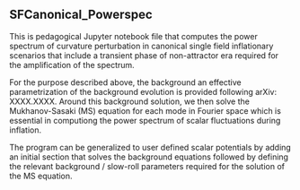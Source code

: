 ## SFCanonical_Powerspec

This is pedagogical Jupyter notebook file that computes the power spectrum of curvature perturbation in canonical single field inflationary scenarios that include a transient phase of non-attractor era required for the amplification of the spectrum. 

For the purpose described above, the background an effective parametrization of the background evolution is provided following arXiv: XXXX.XXXX. Around this background solution, we then solve the Mukhanov-Sasaki (MS) equation for each mode in Fourier space which is essential in computiong the power spectrum of scalar fluctuations during inflation. 

The program can be generalized to user defined scalar potentials by adding an initial section that solves the background equations followed by defining the relevant background / slow-roll parameters required for the solution of the MS equation. 
